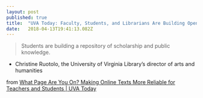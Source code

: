 ```yaml
---
layout: post 
published: true
title:  "UVA Today: Faculty, Students, and Librarians Are Building Open Anthologies of English Literature at UVA" 
date:   2018-04-13T19:41:13.082Z 
---
```


> Students are building a repository of scholarship and public knowledge.
- Christine Ruotolo, the University of Virginia Library’s director of arts and humanities

from [What Page Are You On? Making Online Texts More Reliable for Teachers and Students | UVA Today](https://news.virginia.edu/content/what-page-are-you-making-online-texts-more-reliable-teachers-and-students?utm_source=DailyReport&utm_medium=email&utm_campaign=news)
